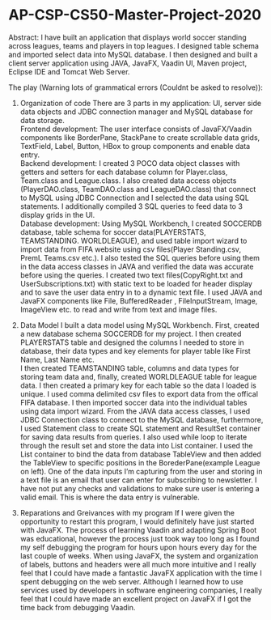 # AP-CSP-CS50-Master-Project-2020
Abstract: I have built an application that displays world soccer standing across leagues, teams and players in top leagues. I designed table schema and imported select data into MySQL database. I then designed and built a client server application using JAVA, JavaFX, Vaadin UI, Maven project, Eclipse IDE and Tomcat Web Server.  

The play (Warning lots of grammatical errors (Couldnt be asked to resolve)):

1. Organization of code
There are 3 parts in my application: UI, server side data objects and JDBC connection manager and MySQL database for data storage.  
  Frontend development: The user interface consists of JavaFX/Vaadin components like BorderPane, StackPane to create scrollable data grids, 
TextField, Label, Button, HBox to group components and enable data entry.   
  Backend development:  I created 3 POCO data object classes with getters and setters for each database column for Player.class, 
Team.class and League.class. I also created data access objects (PlayerDAO.class, TeamDAO.class and LeagueDAO.class) that connect to MySQL
using JDBC Connection and I selected the data using SQL statements. I additionally compiled 3 SQL queries to feed data to 3 display grids 
in the UI.  
  Database development:  Using MySQL Workbench, I created SOCCERDB database, table schema for 
soccer data(PLAYERSTATS, TEAMSTANDING. WORLDLEAGUE), and used table import wizard to import data from FIFA website using csv 
files(Player Standing.csv, PremL Teams.csv etc.). I also tested the SQL queries before using them in the data access classes in JAVA and 
verified the data was accurate before using the queries. I created two text files(CopyRight.txt and UserSubscriptions.txt) 
with static text to be loaded for header display  and to save the user data entry in to a dynamic text file. I used JAVA and JavaFX 
components like File, BufferedReader , FileInputStream, Image, ImageView etc. to read and write from text and image files.  

2. Data Model
I built a data model using MySQL Workbench. First, created a new database schema SOCCERDB for my project. 
I then created PLAYERSTATS table and designed the columns I needed to store in database, their data types and key elements for player table like First Name, Last Name etc.  
I then created TEAMSTANDING table, columns and data types for storing team data and, finally, created WORLDLEAGUE table for league data. 
I then created a primary key for each table so the data I loaded is unique. I used comma delimited csv files to export data from the offical FIFA database. 
I then imported soccer data into the individual tables using data import wizard. From the JAVA data access classes, I used JDBC Connection class to connect to the MySQL database, 
furthermore, I used Statement class to create SQL statement and ResultSet container for saving data results from queries. 
I also used while loop to iterate through the result set and store the data into List container. 
I used the List container to bind the data from database TableView and then added the TableView to specific positions in the BorederPane(example League on left). 
One of the data inputs I’m capturing from the user and storing in a text file is an email that user can enter for subscribing to newsletter. I have not put any checks and validations to make sure user is entering a valid email. 
This is where the data entry is vulnerable.

3. Reparations and Greivances with my program
If I were given the opportunity to restart this program, I would definitely have just started with JavaFX. 
The process of learning Vaadin and adapting Spring Boot was educational, however the process just took way too long as I found my self debugging the program for hours upon hours every day for the last couple of weeks. 
When using JavaFX, the system and organization of labels, buttons and headers were all much more intuitive and I really feel that I could have made a fantastic JavaFX application with the time I spent debugging on the web server. 
Although I learned how to use services used by developers in software engineering companies, I really feel that I could have made an excellent project on JavaFX if I got the time back from debugging Vaadin.
